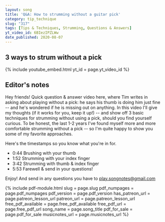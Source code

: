 ```yaml
---
layout: song
title: 'Q&A: How to strumming without a guitar pick'
category: tip_technique
slug: "317"
tags: [Tips & Techniques, Strumming, Questions & Answers]
yt_video_id: 6BIezIPZLWw
date_published: 2020-08-07
---
```


<!-- patreon_lesson_available: true
patreon_lesson_url: https://www.patreon.com/posts/35077534 -->

## 3 ways to strum without a pick

{% include youtube_embed.html yt_id = page.yt_video_id %}

## Editor's notes

Hey friends! Quick question & answer video here, where Tim writes in asking about playing without a pick: he says his thumb is doing him just fine -- and he's wondered if he is missing out on anything. In this video I'll give my thoughts (if it works for you, keep it up!) -- and show off 3 basic techniques for strumming without using a pick, should you find yourself curious. To be honest, the last 1-2 years I've found myself more and more comfortable strumming without a pick -- so I'm quite happy to show you some of my favorite approaches.

Here's the timestamps so you know what you're in for.

- 0:44 Brushing with your thumb
- 1:52 Strumming with your index finger
- 3:42 Strumming with thumb & index finger	 
- 5:53 Farewell & send in your questions!

Enjoy! And send in any questions you have to play.songnotes@gmail.com

{% include pdf-module.html slug = page.slug pdf_numpages = page.pdf_numpages pdf_version = page.pdf_version has_patreon_url = page.patreon_lesson_url patreon_url = page.patreon_lesson_url free_pdf_available = page.free_pdf_available free_pdf_url = page.free_pdf_url song_name = page.song_title pdf_for_sale = page.pdf_for_sale musicnotes_url = page.musicnotes_url %}
